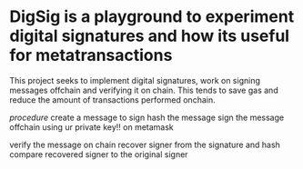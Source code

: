 # DigSig is a playground to experiment digital signatures and how its useful for metatransactions


This project seeks to implement digital signatures, work on signing messages offchain and verifying it on chain.
This tends to save gas and reduce the amount of transactions performed onchain.

*procedure*
create a message to sign
hash the message
sign the message offchain using ur private key!! on metamask

verify the message on chain
recover signer from the signature and hash
compare recovered signer to the original signer 
